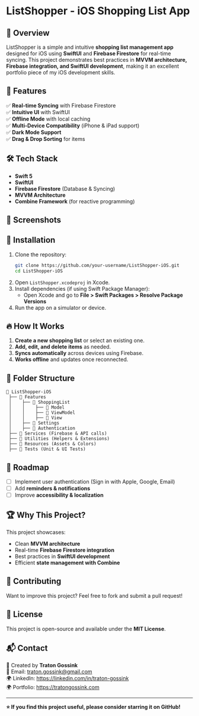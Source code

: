 # ListShopper - iOS Shopping List App

## 📌 Overview
ListShopper is a simple and intuitive **shopping list management app** designed for iOS using **SwiftUI** and **Firebase Firestore** for real-time syncing. This project demonstrates best practices in **MVVM architecture, Firebase integration, and SwiftUI development**, making it an excellent portfolio piece of my iOS development skills.

## 🎯 Features
✅ **Real-time Syncing** with Firebase Firestore  
✅ **Intuitive UI** with SwiftUI  
✅ **Offline Mode** with local caching  
✅ **Multi-Device Compatibility** (iPhone & iPad support)  
✅ **Dark Mode Support**  
✅ **Drag & Drop Sorting** for items  

## 🛠️ Tech Stack
- **Swift 5**
- **SwiftUI**
- **Firebase Firestore** (Database & Syncing)
- **MVVM Architecture**
- **Combine Framework** (for reactive programming)

## 📸 Screenshots


## 🚀 Installation
1. Clone the repository:
   ```sh
   git clone https://github.com/your-username/ListShopper-iOS.git
   cd ListShopper-iOS
   ```
2. Open `ListShopper.xcodeproj` in Xcode.
3. Install dependencies (if using Swift Package Manager):
   - Open Xcode and go to **File > Swift Packages > Resolve Package Versions**
4. Run the app on a simulator or device.

## 🔥 How It Works
1. **Create a new shopping list** or select an existing one.
2. **Add, edit, and delete items** as needed.
3. **Syncs automatically** across devices using Firebase.
4. **Works offline** and updates once reconnected.

## 📂 Folder Structure
```
📂 ListShopper-iOS
 ├── 📂 Features
 │    ├── 📂 ShoppingList
 │    │    ├── 📂 Model
 │    │    ├── 📂 ViewModel
 │    │    ├── 📂 View
 │    ├── 📂 Settings
 │    ├── 📂 Authentication
 ├── 📂 Services (Firebase & API calls)
 ├── 📂 Utilities (Helpers & Extensions)
 ├── 📂 Resources (Assets & Colors)
 ├── 📂 Tests (Unit & UI Tests)
```

## 📌 Roadmap
- [ ] Implement user authentication (Sign in with Apple, Google, Email)
- [ ] Add **reminders & notifications**
- [ ] Improve **accessibility & localization**

## 🏆 Why This Project?
This project showcases:
- Clean **MVVM architecture**
- Real-time **Firebase Firestore integration**
- Best practices in **SwiftUI development**
- Efficient **state management with Combine**

## 🤝 Contributing
Want to improve this project? Feel free to fork and submit a pull request!

## 📄 License
This project is open-source and available under the **MIT License**.

## 📬 Contact
🚀 Created by **Traton Gossink**  
📧 Email: traton.gossink@gmail.com  
🌍 LinkedIn: https://linkedin.com/in/traton-gossink    
🌍 Portfolio: https://tratongossink.com

---
**⭐ If you find this project useful, please consider starring it on GitHub!**

